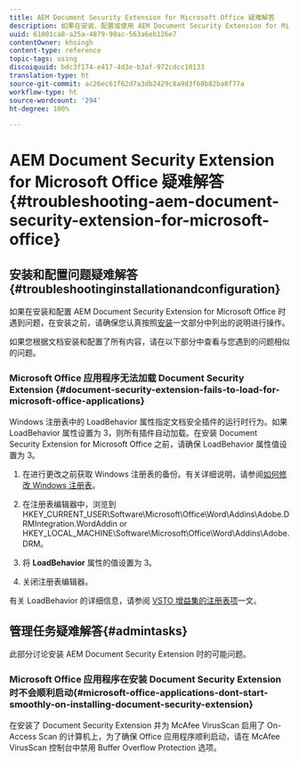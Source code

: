 ```yaml
---
title: AEM Document Security Extension for Microsoft Office 疑难解答
description: 如果在安装、配置或使用 AEM Document Security Extension for Microsoft Office 时遇到问题，请按照本文档中列出的说明进行操作。
uuid: 61001ca8-a25a-4879-98ac-563a6eb126e7
contentOwner: khsingh
content-type: reference
topic-tags: using
discoiquuid: bdc3f174-e417-4d3e-b3af-972cdcc10133
translation-type: ht
source-git-commit: ac26ec61f62d7a3db2429c8a9d3f68b82ba8f77a
workflow-type: ht
source-wordcount: '294'
ht-degree: 100%

---
```



# AEM Document Security Extension for Microsoft Office 疑难解答{#troubleshooting-aem-document-security-extension-for-microsoft-office}

## 安装和配置问题疑难解答 {#troubleshootinginstallationandconfiguration}

如果在安装和配置 AEM Document Security Extension for Microsoft Office 时遇到问题，在安装之前，请确保您认真按照[安装](installing-configuring-aemdsext.md)一文部分中列出的说明进行操作。

如果您根据文档安装和配置了所有内容，请在以下部分中查看与您遇到的问题相似的问题。

### Microsoft Office 应用程序无法加载 Document Security Extension {#document-security-extension-fails-to-load-for-microsoft-office-applications}

Windows 注册表中的 LoadBehavior 属性指定文档安全插件的运行时行为。如果 LoadBehavior 属性设置为 3，则所有插件自动加载。在安装 Document Security Extension for Microsoft Office 之前，请确保 LoadBehavior 属性值设置为 3。

1. 在进行更改之前获取 Windows 注册表的备份。有关详细说明，请参阅[如何修改 Windows 注册表](https://support.microsoft.com/en-us/kb/136393)。
1. 在注册表编辑器中，浏览到 HKEY_CURRENT_USER\Software\Microsoft\Office\Word\Addins\Adobe.DRMIntegration.WordAddin or HKEY_LOCAL_MACHINE\Software\Microsoft\Office\Word\Addins\Adobe.DRM。
1. 将 **LoadBehavior** 属性的值设置为 3。

1. 关闭注册表编辑器。

有关 LoadBehavior 的详细信息，请参阅 [VSTO 增益集的注册表项](https://msdn.microsoft.com/en-us/library/bb386106.aspx#LoadBehavior)一文。

## 管理任务疑难解答{#admintasks}

此部分讨论安装 AEM Document Security Extension 时的可能问题。

### Microsoft Office 应用程序在安装 Document Security Extension 时不会顺利启动{#microsoft-office-applications-dont-start-smoothly-on-installing-document-security-extension}

在安装了 Document Security Extension 并为 McAfee VirusScan 启用了 On-Access Scan 的计算机上，为了确保 Office 应用程序顺利启动，请在 McAfee VirusScan 控制台中禁用 Buffer Overflow Protection 选项。
